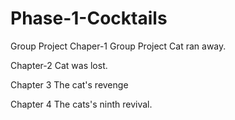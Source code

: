 # Phase-1-Cocktails
Group Project
Chaper-1 Group Project Cat ran away. 

Chapter-2 Cat was lost.

Chapter 3 The cat's revenge

Chapter 4 The cats's ninth revival. 
